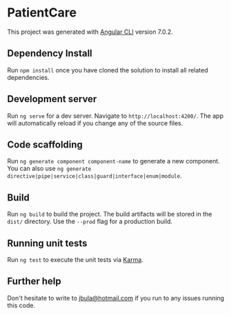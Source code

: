 # PatientCare

This project was generated with [Angular CLI](https://github.com/angular/angular-cli) version 7.0.2.

## Dependency Install

Run `npm install` once you have cloned the solution to install all related dependencies. 

## Development server

Run `ng serve` for a dev server. Navigate to `http://localhost:4200/`. The app will automatically reload if you change any of the source files.

## Code scaffolding

Run `ng generate component component-name` to generate a new component. You can also use `ng generate directive|pipe|service|class|guard|interface|enum|module`.

## Build

Run `ng build` to build the project. The build artifacts will be stored in the `dist/` directory. Use the `--prod` flag for a production build.

## Running unit tests

Run `ng test` to execute the unit tests via [Karma](https://karma-runner.github.io).


## Further help

Don't hesitate to write to jbula@hotmail.com if you run to any issues running this code.